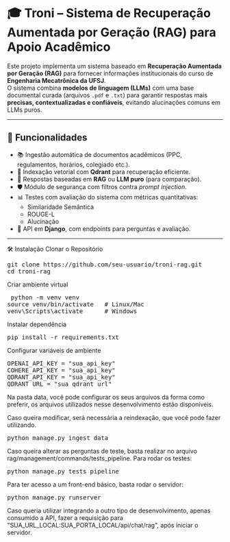 # 🎓 Troni – Sistema de Recuperação Aumentada por Geração (RAG) para Apoio Acadêmico

Este projeto implementa um sistema baseado em **Recuperação Aumentada por Geração (RAG)** para fornecer informações institucionais do curso de **Engenharia Mecatrônica da UFSJ**.  
O sistema combina **modelos de linguagem (LLMs)** com uma base documental curada (arquivos `.pdf` e `.txt`) para garantir respostas mais **precisas, contextualizadas e confiáveis**, evitando alucinações comuns em LLMs puros.

---

## 🚀 Funcionalidades

- 📚 Ingestão automática de documentos acadêmicos (PPC, regulamentos, horários, colegiado etc.).
- 🔎 Indexação vetorial com **Qdrant** para recuperação eficiente.
- 🤖 Respostas baseadas em **RAG** ou **LLM puro** (para comparação).
- 🛡️ Módulo de segurança com filtros contra *prompt injection*.
- 📊 Testes com avaliação do sistema com métricas quantitativas:
  - Similaridade Semântica
  - ROUGE-L
  - Alucinação
- 📂 API em **Django**, com endpoints para perguntas e avaliação.

---
🛠️ Instalação
Clonar o Repositório
<pre>git clone https://github.com/seu-usuario/troni-rag.git
cd troni-rag</pre>

Criar ambiente virtual
<pre> python -m venv venv
source venv/bin/activate   # Linux/Mac
venv\Scripts\activate      # Windows </pre>

Instalar dependência
<pre>pip install -r requirements.txt</pre>

Configurar variáveis de ambiente
<pre>
OPENAI_API_KEY = "sua_api_key"
COHERE_API_KEY = "sua_api_key"
QDRANT_API_KEY = "sua_api_key"
QDRANT_URL = "sua_qdrant_url"
</pre>

Na pasta data, você pode configurar os seus arquivos da forma como preferir, os arquivos utilizados nesse desenvolvimento estão disponíveis.

Caso queira modificar, será necessária a reindexação, que você pode fazer utilizando.
<pre>python manage.py ingest_data</pre>

Caso queira alterar as perguntas de teste, basta realizar no arquivo rag/management/commands/tests_pipeline. Para rodar os testes:
<pre>python manage.py tests_pipeline</pre>

Para ter acesso a um front-end básico, basta rodar o servidor:
<pre>python manage.py runserver</pre>

Caso queria utilizar integrando a outro tipo de desenvolvimento, apenas consumido a API, fazer a requisição para "SUA_URL_LOCAL:SUA_PORTA_LOCAL/api/chat/rag", após iniciar o servidor.

